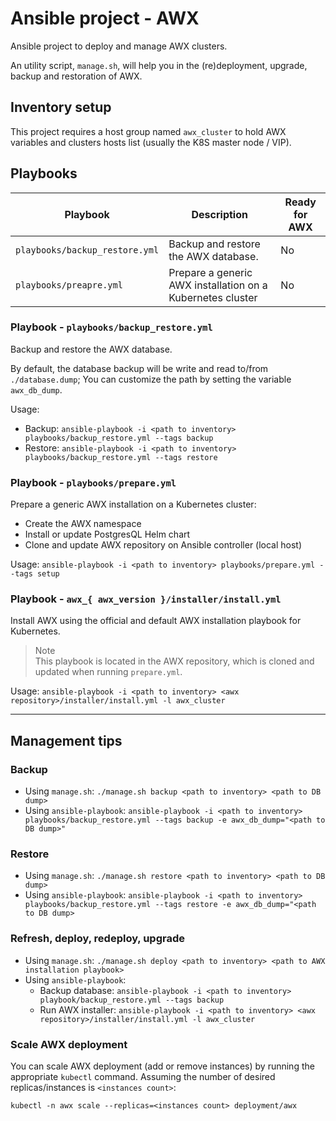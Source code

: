 # Ansible project - AWX

Ansible project to deploy and manage AWX clusters.

An utility script, `manage.sh`, will help you in the (re)deployment, upgrade, backup and restoration of AWX.

## Inventory setup

This project requires a host group named `awx_cluster` to hold AWX variables and clusters hosts list (usually the K8S master node / VIP).

## Playbooks

| Playbook                       | Description                                                | Ready for AWX |
|--------------------------------|------------------------------------------------------------|---------------|
| `playbooks/backup_restore.yml` | Backup and restore the AWX database.                       | No            |
| `playbooks/preapre.yml`        | Prepare a generic AWX installation on a Kubernetes cluster | No            |

### Playbook - `playbooks/backup_restore.yml`

Backup and restore the AWX database.

By default, the database backup will be write and read to/from `./database.dump`; You can customize the path by setting the variable `awx_db_dump`.

Usage:

* Backup: `ansible-playbook -i <path to inventory> playbooks/backup_restore.yml --tags backup`
* Restore: `ansible-playbook -i <path to inventory> playbooks/backup_restore.yml --tags restore`

### Playbook - `playbooks/prepare.yml`

Prepare a generic AWX installation on a Kubernetes cluster:

* Create the AWX namespace
* Install or update PostgresQL Helm chart
* Clone and update AWX repository on Ansible controller (local host)

Usage: `ansible-playbook -i <path to inventory> playbooks/prepare.yml --tags setup`

### Playbook - `awx_{ awx_version }/installer/install.yml`

Install AWX using the official and default AWX installation playbook for Kubernetes.

> Note  
> This playbook is located in the AWX repository, which is cloned and updated when running `prepare.yml`.

Usage: `ansible-playbook -i <path to inventory> <awx repository>/installer/install.yml -l awx_cluster`

---

## Management tips

### Backup

* Using `manage.sh`: `./manage.sh backup <path to inventory> <path to DB dump>`
* Using `ansible-playbook`: `ansible-playbook -i <path to inventory> playbooks/backup_restore.yml --tags backup -e awx_db_dump="<path to DB dump>"`

### Restore

* Using `manage.sh`: `./manage.sh restore <path to inventory> <path to DB dump>`
* Using `ansible-playbook`: `ansible-playbook -i <path to inventory> playbooks/backup_restore.yml --tags restore -e awx_db_dump="<path to DB dump>`

### Refresh, deploy, redeploy, upgrade

* Using `manage.sh`: `./manage.sh deploy <path to inventory> <path to AWX installation playbook>`
* Using `ansible-playbook`:
  * Backup database: `ansible-playbook -i <path to inventory> playbook/backup_restore.yml --tags backup`
  * Run AWX installer: `ansible-playbook -i <path to inventory> <awx repository>/installer/install.yml -l awx_cluster`

### Scale AWX deployment

You can scale AWX deployment (add or remove instances) by running the appropriate `kubectl` command. Assuming the number of desired replicas/instances is `<instances count>`:

```shell
kubectl -n awx scale --replicas=<instances count> deployment/awx
```
